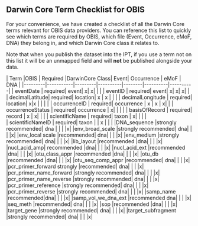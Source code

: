 ## Darwin Core Term Checklist for OBIS

For your convenience, we have created a checklist of all the Darwin Core terms relevant for OBIS data providers. You can reference this list to quickly see which terms are required by OBIS, which file (Event, Occurrence, eMoF, DNA) they belong in, and which Darwin Core class it relates to.

Note that when you publish the dataset into the IPT, if you use a term not on this list it will be an unmapped field and will **not** be published alongside your data.

| Term |OBIS     | Required	|DarwinCore Class|  Event|	Occurrence	| eMoF | DNA |
|---------|-----------|---------|----------|--------|----------|----------|
| eventDate	| required| 	event| 	x| 	x| 	| 	| 
| eventID	| required| 	event| 	x| 	x| 	x| 	| 
| decimalLatitude| 	required| 	location| 	x	| x	| 	| | 
| decimalLongitude	| required|  location| x|x | 	| | | 
| occurrenceID	| required| 	occurrence	| 	x	| x	| x| | 
| occurrenceStatus	| required| 	occurrence	| 	x| 	| 	| | 
| basisOfRecord	| required| 	record	| 	x	| 	x| | | 
| scientificName	| required| 	taxon	| 	x| 	| | | 	
| scientificNameID	| required| 	taxon	|  | x	| 	| | 
|DNA_sequence	|strongly recommended|	dna	|	|	|	|x|
|env_broad_scale	|strongly recommended|	dna|	|	|	|x|
|env_local scale	|recommended|	dna|	|	|	|x|
|env_medium	|strongly recommended|	dna|	|	|	|x|
|lib_layout	|recommended	|dna|	|	|	|x|
|nucl_acid_amp|	recommended	|dna|	|	|	|x|
|nucl_acid_ext	|recommended	|dna|	|	|	|x|
|otu_class_appr	|recommended	|dna|	|	|	|x|
|otu_db	|recommended	|dna|	|	|	|x|
|otu_seq_comp_appr	|recommended|	dna|	|	|	|x|
|pcr_primer_forward	strongly |recommended|	dna|	|	|	|x|
|pcr_primer_name_forward	|strongly recommended|	dna|	|	|	|x|
|pcr_primer_name_reverse	|strongly recommended|	dna|	|	|	|x|
|pcr_primer_reference	|strongly recommended|	dna|	|	|	|x|
|pcr_primer_reverse	|strongly recommended|	dna|	|	|	|x|
|samp_name	|recommended|dna|	|	|	|x|
|samp_vol_we_dna_ext	|recommended	dna|	|	|	|x|
|seq_meth	|recommended|	dna|	|	|	|x|
|sop	|recommended	|dna|	|	|	|x|
|target_gene	|strongly recommended|	dna|	|	|	|x|
|target_subfragment	|strongly recommended|	dna|	|	|	|x|